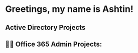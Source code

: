 <h1>Greetings, my name is Ashtin!</h1>

<h2> Active Directory Projects </h2>



<h2>👨‍💻 Office 365 Admin Projects:</h2>



<!--
